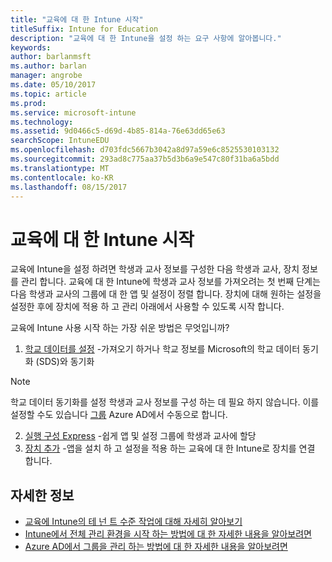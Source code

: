 ```yaml
---
title: "교육에 대 한 Intune 시작"
titleSuffix: Intune for Education
description: "교육에 대 한 Intune을 설정 하는 요구 사항에 알아봅니다."
keywords: 
author: barlanmsft
ms.author: barlan
manager: angrobe
ms.date: 05/10/2017
ms.topic: article
ms.prod: 
ms.service: microsoft-intune
ms.technology: 
ms.assetid: 9d0466c5-d69d-4b85-814a-76e63dd65e63
searchScope: IntuneEDU
ms.openlocfilehash: d703fdc5667b3042a8d97a59e6c8525530103132
ms.sourcegitcommit: 293ad8c775aa37b5d3b6a9e547c80f31ba6a5bdd
ms.translationtype: MT
ms.contentlocale: ko-KR
ms.lasthandoff: 08/15/2017
---
```

# <a name="get-started-with-intune-for-education"></a>교육에 대 한 Intune 시작

교육에 Intune을 설정 하려면 학생과 교사 정보를 구성한 다음 학생과 교사, 장치 정보를 관리 합니다. 교육에 대 한 Intune에 학생과 교사 정보를 가져오려는 첫 번째 단계는 다음 학생과 교사의 그룹에 대 한 앱 및 설정이 정렬 합니다. 장치에 대해 원하는 설정을 설정한 후에 장치에 적용 하 고 관리 아래에서 사용할 수 있도록 시작 합니다.

교육에 Intune 사용 시작 하는 가장 쉬운 방법은 무엇입니까?

1. [학교 데이터를 설정](what-is-school-data-sync.md) -가져오기 하거나 학교 정보를 Microsoft의 학교 데이터 동기화 (SDS)와 동기화

> [!NOTE]
> 학교 데이터 동기화를 설정 학생과 교사 정보를 구성 하는 데 필요 하지 않습니다. 이를 설정할 수도 있습니다 [그룹](what-are-groups.md) Azure AD에서 수동으로 합니다.

2. [실행 구성 Express](what-is-express-configuration.md) -쉽게 앱 및 설정 그룹에 학생과 교사에 할당
3. [장치 추가](how-do-i-add-devices.md) -앱을 설치 하 고 설정을 적용 하는 교육에 대 한 Intune로 장치를 연결 합니다.

## <a name="find-out-more"></a>자세한 정보
- [교육에 Intune의 테 넌 트 수준 작업에 대해 자세히 알아보기](what-are-tenants.md)
- [Intune에서 전체 관리 환경을 시작 하는 방법에 대 한 자세한 내용을 알아보려면](https://docs.microsoft.com/intune/get-started/start-with-a-paid-subscription-to-microsoft-intune)
- [Azure AD에서 그룹을 관리 하는 방법에 대 한 자세한 내용을 알아보려면](https://docs.microsoft.com/azure/active-directory/active-directory-groups-create-azure-portal)
